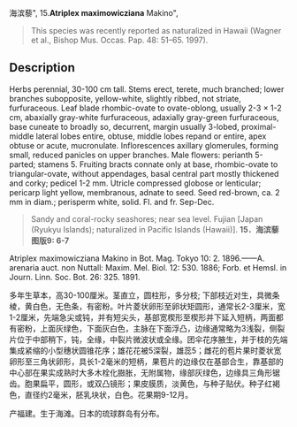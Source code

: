 海滨藜",
15.**Atriplex maximowicziana** Makino",

> This species was recently reported as naturalized in Hawaii (Wagner et al., Bishop Mus. Occas. Pap. 48: 51–65. 1997).

## Description
Herbs perennial, 30-100 cm tall. Stems erect, terete, much branched; lower branches subopposite, yellow-white, slightly ribbed, not striate, furfuraceous. Leaf blade rhombic-ovate to ovate-oblong, usually 2-3 × 1-2 cm, abaxially gray-white furfuraceous, adaxially gray-green furfuraceous, base cuneate to broadly so, decurrent, margin usually 3-lobed, proximal-middle lateral lobes entire, obtuse, middle lobes repand or entire, apex obtuse or acute, mucronulate. Inflorescences axillary glomerules, forming small, reduced panicles on upper branches. Male flowers: perianth 5-parted; stamens 5. Fruiting bracts connate only at base, rhombic-ovate to triangular-ovate, without appendages, basal central part mostly thickened and corky; pedicel 1-2 mm. Utricle compressed globose or lenticular; pericarp light yellow, membranous, adnate to seed. Seed red-brown, ca. 2 mm in diam.; perisperm white, solid. Fl. and fr. Sep-Dec.

> Sandy and coral-rocky seashores; near sea level. Fujian [Japan (Ryukyu Islands); naturalized in Pacific Islands (Hawaii)].
**15．海滨藜 图版9: 6-7**

Atriplex maximowicziana Makino in Bot. Mag. Tokyo 10: 2. 1896.——A. arenaria auct. non Nuttall: Maxim. Mel. Biol. 12: 530. 1886; Forb. et Hemsl. in Journ. Linn. Soc. Bot. 26: 325. 1891.

多年生草本，高30-100厘米。茎直立，圆柱形，多分枝; 下部枝近对生，具微条棱，黄白色，无色条，有密粉。叶片菱状卵形至卵状矩圆形，通常长2-3厘米，宽1-2厘米，先端急尖或钝，并有短尖头，基部宽楔形至楔形并下延入短柄，两面都有密粉，上面灰绿色，下面灰白色，主脉在下面浮凸，边缘通常略为3浅裂，侧裂片位于中部稍下，钝，全缘，中裂片微波状或全缘。团伞花序腋生，并于枝的先端集成紧缩的小型穗状圆锥花序；雄花花被5深裂，雄蕊5；雌花的苞片果时菱状宽卵形至三角状卵形，具长1-2毫米的短柄，果苞片的边缘仅在基部合生，靠基部的中心部在果实成熟时大多木栓化臌胀，无附属物，缘部灰绿色，边缘具三角形锯齿。胞果扁平，圆形，或双凸镜形；果皮膜质，淡黄色，与种子贴伏。种子红褐色，直径约2毫米，胚乳块状，白色。花果期9-12月。

产福建。生于海滩。日本的琉球群岛有分布。
